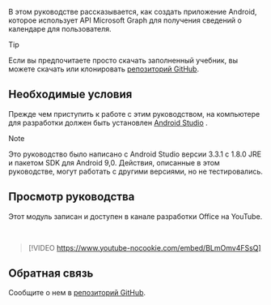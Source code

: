 <!-- markdownlint-disable MD002 MD041 -->

В этом руководстве рассказывается, как создать приложение Android, которое использует API Microsoft Graph для получения сведений о календаре для пользователя.

> [!TIP]
> Если вы предпочитаете просто скачать заполненный учебник, вы можете скачать или клонировать [репозиторий GitHub](https://github.com/microsoftgraph/msgraph-training-android).

## <a name="prerequisites"></a>Необходимые условия

Прежде чем приступить к работе с этим руководством, на компьютере для разработки должен быть установлен [Android Studio](https://developer.android.com/studio/) .

> [!NOTE]
> Это руководство было написано с Android Studio версии 3.3.1 с 1.8.0 JRE и пакетом SDK для Android 9,0. Действия, описанные в этом руководстве, могут работать с другими версиями, но не тестировались.

## <a name="watch-the-tutorial"></a>Просмотр руководства

Этот модуль записан и доступен в канале разработки Office на YouTube.

<!-- markdownlint-disable MD033 MD034 -->
<br/>

> [!VIDEO https://www.youtube-nocookie.com/embed/BLmOmv4FSsQ]
<!-- markdownlint-enable MD033 MD034 -->

## <a name="feedback"></a>Обратная связь

Сообщите о нем в [репозиторий GitHub](https://github.com/microsoftgraph/msgraph-training-android).

